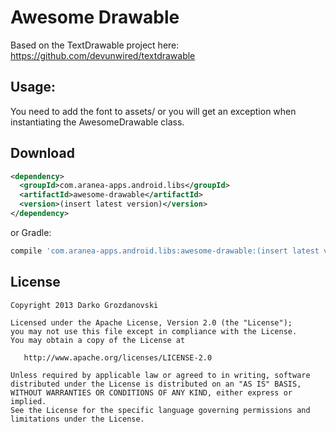 Awesome Drawable
============
Based on the TextDrawable project here: 
https://github.com/devunwired/textdrawable

Usage: 
--------

You need to add the font to assets/ or you will get an exception when instantiating the AwesomeDrawable class.

Download
--------

```xml
<dependency>
  <groupId>com.aranea-apps.android.libs</groupId>
  <artifactId>awesome-drawable</artifactId>
  <version>(insert latest version)</version>
</dependency>
```
or Gradle:
```groovy
compile 'com.aranea-apps.android.libs:awesome-drawable:(insert latest version)'
```

License
-------

    Copyright 2013 Darko Grozdanovski

    Licensed under the Apache License, Version 2.0 (the "License");
    you may not use this file except in compliance with the License.
    You may obtain a copy of the License at

       http://www.apache.org/licenses/LICENSE-2.0

    Unless required by applicable law or agreed to in writing, software
    distributed under the License is distributed on an "AS IS" BASIS,
    WITHOUT WARRANTIES OR CONDITIONS OF ANY KIND, either express or implied.
    See the License for the specific language governing permissions and
    limitations under the License.
